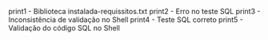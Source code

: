   print1  - Biblioteca instalada-requissitos.txt
  print2 - Erro no teste SQL
  print3 - Inconsistência de validação no Shell
  print4 - Teste SQL correto
  print5 - Validação do código SQL no Shell
  
